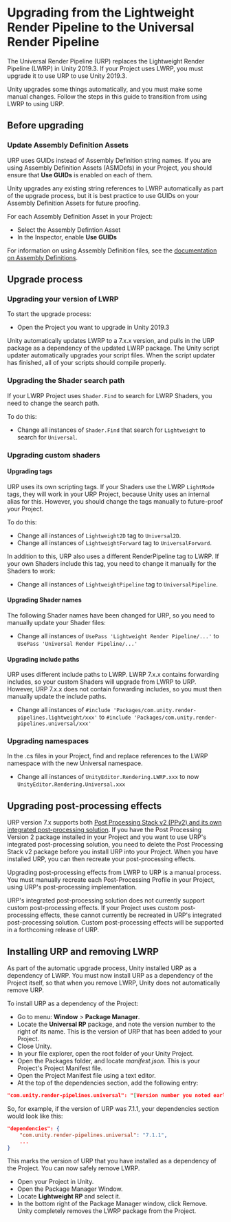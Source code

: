 # Upgrading from the Lightweight Render Pipeline to the Universal Render Pipeline
The Universal Render Pipeline (URP) replaces the Lightweight Render Pipeline (LWRP) in Unity 2019.3. If your Project uses LWRP, you must upgrade it to use URP to use Unity 2019.3.

Unity upgrades some things automatically, and you must make some manual changes. Follow the steps in this guide to transition from using LWRP to using URP.

## Before upgrading
### Update Assembly Definition Assets
URP uses GUIDs instead of Assembly Definition string names. If you are using Assembly Definition Assets (ASMDefs) in your Project, you should ensure that **Use GUIDs** is enabled on each of them.

Unity upgrades any existing string references to LWRP automatically as part of the upgrade process, but it is best practice to use GUIDs on your Assembly Definition Assets for future proofing.

For each Assembly Definition Asset in your Project:

* Select the Assembly Defintion Asset
* In the Inspector, enable **Use GUIDs**

For information on using Assembly Definition files, see the [documentation on Assembly Definitions](https://docs.unity3d.com/Manual/ScriptCompilationAssemblyDefinitionFiles.html).

## Upgrade process
### Upgrading your version of LWRP
To start the upgrade process:

* Open the Project you want to upgrade in Unity 2019.3

Unity automatically updates LWRP to a 7.x.x version, and pulls in the URP package as a dependency of the updated LWRP package. The Unity script updater automatically upgrades your script files. When the script updater has finished, all of your scripts should compile properly.

### Upgrading the Shader search path
If your LWRP Project uses `Shader.Find` to search for LWRP Shaders, you need to change the search path.

To do this:
* Change all instances of `Shader.Find` that search for `Lightweight` to search for `Universal`.

### Upgrading custom shaders
#### Upgrading tags
URP uses its own scripting tags. If your Shaders use the LWRP `LightMode` tags, they will work in your URP Project, because Unity uses an internal alias for this. However, you should change the tags manually to future-proof your Project.

To do this:

* Change all instances of `Lightweight2D` tag to `Universal2D`.
* Change all instances of `LightweightForward` tag to `UniversalForward`.

In addition to this, URP also uses a different RenderPipeline tag to LWRP. If your own Shaders include this tag, you need to change it manually for the Shaders to work:

* Change all instances of `LightweightPipeline` tag to `UniversalPipeline`.

#### Upgrading Shader names
The following Shader names have been changed for URP, so you need to manually update your Shader files:
* Change all instances of  `UsePass 'Lightweight Render Pipeline/...'` to `UsePass 'Universal Render Pipeline/...'`

#### Upgrading include paths
URP uses different include paths to LWRP. LWRP 7.x.x contains forwarding includes, so your custom Shaders will upgrade from LWRP to URP. However, URP 7.x.x does not contain forwarding includes, so you must then manually update the include paths.

* Change all instances of `#include 'Packages/com.unity.render-pipelines.lightweight/xxx'` to  `#include 'Packages/com.unity.render-pipelines.universal/xxx'`

### Upgrading namespaces
In the .cs files in your Project, find and replace references to the LWRP namespace with the new Universal namespace.

* Change all instances of `UnityEditor.Rendering.LWRP.xxx` to now `UnityEditor.Rendering.Universal.xxx`

## Upgrading post-processing effects

URP version 7.x supports both [Post Processing Stack v2 (PPv2) and its own integrated post-processing solution](https://docs.unity3d.com/Packages/com.unity.render-pipelines.universal@7.4/manual/integration-with-post-processing.html). If you have the Post Processing Version 2 package installed in your Project and you want to use URP's integrated post-processing solution, you need to delete the Post Processing Stack v2 package before you install URP into your Project. When you have installed URP, you can then recreate your post-processing effects.

Upgrading post-processing effects from LWRP to URP is a manual process. You must manually recreate each Post-Processing Profile in your Project, using URP's post-processing implementation.

URP's integrated post-processing solution does not currently support custom post-processing effects. If your Project uses custom post-processing effects, these cannot currently be recreated in URP's integrated post-processing solution. Custom post-processing effects will be supported in a forthcoming release of URP.

## Installing URP and removing LWRP
As part of the automatic upgrade process, Unity installed URP as a dependency of LWRP. You must now install URP as a dependency of the Project itself, so that when you remove LWRP, Unity does not automatically remove URP.

To install URP as a dependency of the Project:

* Go to menu: **Window** > **Package Manager**.
* Locate the **Universal RP** package, and note the version number to the right of its name. This is the version of URP that has been added to your Project.
* Close Unity.
* In your file explorer, open the root folder of your Unity Project.
* Open the Packages folder, and locate *manifest.json*. This is your Project's Project Manifest file.
* Open the Project Manifest file using a text editor.
* At the top of the dependencies section, add the following entry:

```json
"com.unity.render-pipelines.universal": "[Version number you noted earlier]"
```

So, for example, if the version of URP was 7.1.1, your dependencies section would look like this:

```json
"dependencies": {
    "com.unity.render-pipelines.universal": "7.1.1",
    ...
}
```

This marks the version of URP that you have installed as a dependency of the Project. You can now safely remove LWRP.

* Open your Project in Unity.
* Open the Package Manager Window.
* Locate **Lightweight RP** and select it.
* In the bottom right of the Package Manager window, click Remove. Unity completely removes the LWRP package from the Project.
